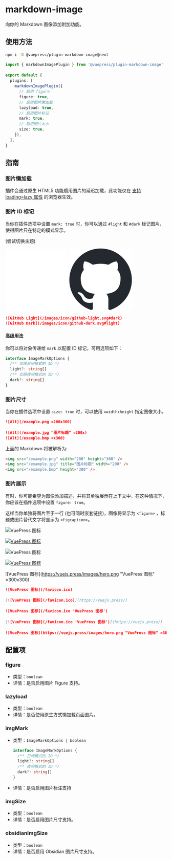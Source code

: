# markdown-image

<NpmBadge package="@vuepress/plugin-markdown-image" />

向你的 Markdown 图像添加附加功能。

## 使用方法

```bash
npm i -D @vuepress/plugin-markdown-image@next
```

```ts
import { markdownImagePlugin } from '@vuepress/plugin-markdown-image'

export default {
  plugins: [
    markdownImagePlugin({
      // 启用 figure
      figure: true,
      // 启用图片懒加载
      lazyload: true,
      // 启用图片标记
      mark: true,
      // 启用图片大小
      size: true,
    }),
  ],
}
```

## 指南

### 图片懒加载

插件会通过原生 HTML5 功能启用图片的延迟加载，此功能仅在 [支持 loading=lazy 属性](https://caniuse.com/loading-lazy-attr) 的浏览器生效。

### 图片 ID 标记

当你在插件选项中设置 `mark: true` 时，你可以通过 `#light` 和 `#dark` 标记图片，使得图片只在特定的模式显示。

<VPSwitchAppearance /> (尝试切换主题)

![GitHub Light](/images/icon/github-light.svg#dark)
![GitHub Dark](/images/icon/github-dark.svg#light)

```md
![GitHub Light](/images/icon/github-light.svg#dark)
![GitHub Dark](/images/icon/github-dark.svg#light)
```

#### 高级用法

你可以将对象传递给 `mark` 以配置 ID 标记，可用选项如下：

```ts
interface ImageMarkOptions {
  /** 仅限日间模式的 ID */
  light?: string[]
  /** 仅限夜间模式的 ID */
  dark?: string[]
}
```

### 图片尺寸

当你在插件选项中设置 `size: true` 时，可以使用 `=widthxheight` 指定图像大小。

```md
![Alt](/example.png =200x300)

![Alt](/example.jpg "图片标题" =200x)
![Alt](/example.bmp =x300)
```

上面的 Markdown 将被解析为:

```html
<img src="/example.png" width="200" height="300" />
<img src="/example.jpg" title="图片标题" width="200" />
<img src="/example.bmp" height="300" />
```

### 图片展示

有时，你可能希望为图像添加描述，并将其单独展示在上下文中，在这种情况下，你应该在插件选项中设置 `figure: true`。

这样当你单独将图片至于一行 (也可同时嵌套链接)，图像将显示为 `<figure>` ，标题或图片替代文字将显示为 `<figcaption>`。

![VuePress 图标](/favicon.ico)

[![VuePress 图标](/favicon.ico)](https://vuejs.press/)

![VuePress 图标](/favicon.ico 'VuePress 图标')

[![VuePress 图标](/favicon.ico 'VuePress 图标')](https://vuejs.press/)

![VuePress 图标](https://vuejs.press/images/hero.png "VuePress 图标" =300x300)

```md
![VuePress 图标](/favicon.ico)

[![VuePress 图标](/favicon.ico)](https://vuejs.press/)

![VuePress 图标](/favicon.ico 'VuePress 图标')

[![VuePress 图标](/favicon.ico 'VuePress 图标')](https://vuejs.press/)

![VuePress 图标](https://vuejs.press/images/hero.png "VuePress 图标" =300x300)
```

## 配置项

### figure

- 类型：`boolean`
- 详情：是否启用图片 Figure 支持。

### lazyload

- 类型：`boolean`
- 详情：是否使用原生方式懒加载页面图片。

### imgMark

- 类型：`ImageMarkOptions | boolean`

  ```ts
  interface ImageMarkOptions {
    /** 日间模式的 ID */
    light?: string[]
    /** 夜间模式的 ID */
    dark?: string[]
  }
  ```

- 详情：是否启用图片标注支持

### imgSize

- 类型：`boolean`
- 详情：是否启用图片尺寸支持。

### obsidianImgSize

- 类型：`boolean`
- 详情：是否启用 Obsidian 图片尺寸支持。

<script setup>
import VPSwitchAppearance from '@vuepress/theme-default/components/VPSwitchAppearance.vue'
</script>
